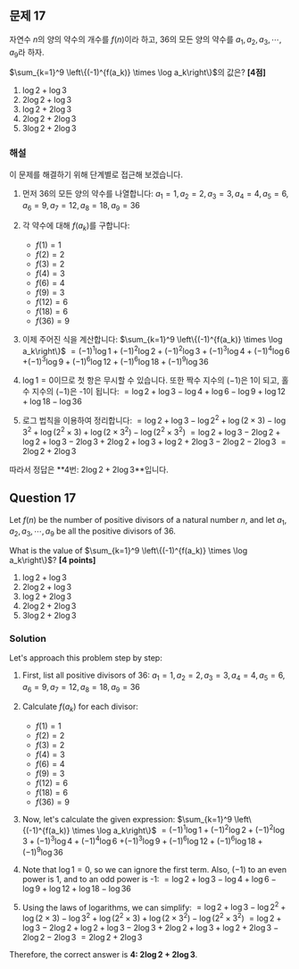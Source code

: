 

## 문제 17
자연수 $n$의 양의 약수의 개수를 $f(n)$이라 하고, 36의 모든 양의 약수를 $a_1, a_2, a_3, \cdots, a_9$라 하자.

$\sum_{k=1}^9 \left\{(-1)^{f(a_k)} \times \log a_k\right\}$의 값은? **[4점]**

1. $\log 2 + \log 3$
2. $2\log 2 + \log 3$
3. $\log 2 + 2\log 3$
4. $2\log 2 + 2\log 3$
5. $3\log 2 + 2\log 3$

### 해설
이 문제를 해결하기 위해 단계별로 접근해 보겠습니다.

1. 먼저 36의 모든 양의 약수를 나열합니다:
   $a_1 = 1, a_2 = 2, a_3 = 3, a_4 = 4, a_5 = 6, a_6 = 9, a_7 = 12, a_8 = 18, a_9 = 36$

2. 각 약수에 대해 $f(a_k)$를 구합니다:
   - $f(1) = 1$
   - $f(2) = 2$
   - $f(3) = 2$
   - $f(4) = 3$
   - $f(6) = 4$
   - $f(9) = 3$
   - $f(12) = 6$
   - $f(18) = 6$
   - $f(36) = 9$

3. 이제 주어진 식을 계산합니다:
   $\sum_{k=1}^9 \left\{(-1)^{f(a_k)} \times \log a_k\right\}$
   $= (-1)^1 \log 1 + (-1)^2 \log 2 + (-1)^2 \log 3 + (-1)^3 \log 4 + (-1)^4 \log 6$
   $+ (-1)^3 \log 9 + (-1)^6 \log 12 + (-1)^6 \log 18 + (-1)^9 \log 36$

4. $\log 1 = 0$이므로 첫 항은 무시할 수 있습니다. 또한 짝수 지수의 $(-1)$은 1이 되고, 홀수 지수의 $(-1)$은 -1이 됩니다:
   $= \log 2 + \log 3 - \log 4 + \log 6 - \log 9 + \log 12 + \log 18 - \log 36$

5. 로그 법칙을 이용하여 정리합니다:
   $= \log 2 + \log 3 - \log 2^2 + \log (2 \times 3) - \log 3^2 + \log (2^2 \times 3) + \log (2 \times 3^2) - \log (2^2 \times 3^2)$
   $= \log 2 + \log 3 - 2\log 2 + \log 2 + \log 3 - 2\log 3 + 2\log 2 + \log 3 + \log 2 + 2\log 3 - 2\log 2 - 2\log 3$
   $= 2\log 2 + 2\log 3$

따라서 정답은 **4번: $2\log 2 + 2\log 3$**입니다.

## Question 17
Let $f(n)$ be the number of positive divisors of a natural number $n$, and let $a_1, a_2, a_3, \cdots, a_9$ be all the positive divisors of 36.

What is the value of $\sum_{k=1}^9 \left\{(-1)^{f(a_k)} \times \log a_k\right\}$? **[4 points]**

1. $\log 2 + \log 3$
2. $2\log 2 + \log 3$
3. $\log 2 + 2\log 3$
4. $2\log 2 + 2\log 3$
5. $3\log 2 + 2\log 3$

### Solution
Let's approach this problem step by step:

1. First, list all positive divisors of 36:
   $a_1 = 1, a_2 = 2, a_3 = 3, a_4 = 4, a_5 = 6, a_6 = 9, a_7 = 12, a_8 = 18, a_9 = 36$

2. Calculate $f(a_k)$ for each divisor:
   - $f(1) = 1$
   - $f(2) = 2$
   - $f(3) = 2$
   - $f(4) = 3$
   - $f(6) = 4$
   - $f(9) = 3$
   - $f(12) = 6$
   - $f(18) = 6$
   - $f(36) = 9$

3. Now, let's calculate the given expression:
   $\sum_{k=1}^9 \left\{(-1)^{f(a_k)} \times \log a_k\right\}$
   $= (-1)^1 \log 1 + (-1)^2 \log 2 + (-1)^2 \log 3 + (-1)^3 \log 4 + (-1)^4 \log 6$
   $+ (-1)^3 \log 9 + (-1)^6 \log 12 + (-1)^6 \log 18 + (-1)^9 \log 36$

4. Note that $\log 1 = 0$, so we can ignore the first term. Also, $(-1)$ to an even power is 1, and to an odd power is -1:
   $= \log 2 + \log 3 - \log 4 + \log 6 - \log 9 + \log 12 + \log 18 - \log 36$

5. Using the laws of logarithms, we can simplify:
   $= \log 2 + \log 3 - \log 2^2 + \log (2 \times 3) - \log 3^2 + \log (2^2 \times 3) + \log (2 \times 3^2) - \log (2^2 \times 3^2)$
   $= \log 2 + \log 3 - 2\log 2 + \log 2 + \log 3 - 2\log 3 + 2\log 2 + \log 3 + \log 2 + 2\log 3 - 2\log 2 - 2\log 3$
   $= 2\log 2 + 2\log 3$

Therefore, the correct answer is **4: $2\log 2 + 2\log 3$**.